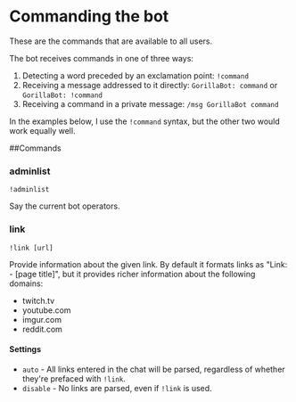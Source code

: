# Commanding the bot

These are the commands that are available to all users.

The bot receives commands in one of three ways:

1. Detecting a word preceded by an exclamation point: `!command`<br/>
2. Receiving a message addressed to it directly: `GorillaBot: command` or `GorillaBot: !command`<br/>
3. Receiving a command in a private message: `/msg GorillaBot command`

In the examples below, I use the `!command` syntax, but the other two would work equally well.

##Commands

### adminlist
    !adminlist

Say the current bot operators.

### link
    !link [url]

Provide information about the given link. By default it formats links as "Link: - [page title]", but it provides richer information about the following domains:

* twitch.tv
* youtube.com
* imgur.com
* reddit.com
    
#### Settings
* `auto` - All links entered in the chat will be parsed, regardless of whether they're prefaced with `!link`.
* `disable` - No links are parsed, even if `!link` is used.
